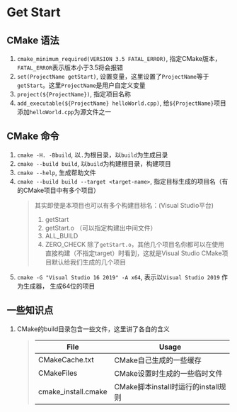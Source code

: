 # Get Start
## CMake 语法
1. `cmake_minimum_required(VERSION 3.5 FATAL_ERROR)`, 指定CMake版本，`FATAL_ERROR`表示版本小于3.5将会报错
1. `set(ProjectName getStart)`, 设置变量，这里设置了`ProjectName`等于`getStart`。这里`ProjectName`是用户自定义变量
1. `project(${ProjectName})`, 指定项目名称
1. `add_executable(${ProjectName} helloWorld.cpp)`, 给`${ProjectName}`项目添加`helloWorld.cpp`为源文件之一

## CMake 命令
1. `cmake -H. -Bbuild`, 以`.`为根目录，以`build`为生成目录
1. `cmake --build build`, 以`build`为构建根目录，构建项目
1. `cmake --help`, 生成帮助文件
1. `cmake --build build --target <target-name>`, 指定目标生成的项目名（有的CMake项目中有多个项目）
    > 其实即使是本项目也可以有多个构建目标名：(Visual Studio平台)
    > 1. getStart
    > 1. getStart.o （可以指定构建出中间文件）
    > 1. ALL_BUILD
    > 1. ZERO_CHECK
    > 除了`getStart.o`，其他几个项目名你都可以在使用直接构建（不指定target）时看到，这就是Visual Studio CMake项目默认给我们生成的几个项目
1. `cmake -G "Visual Studio 16 2019" -A x64`, 表示以`Visual Studio 2019` 作为生成器， 生成64位的项目

## 一些知识点
1. CMake的build目录包含一些文件，这里讲了各自的含义
    > | File | Usage |
    > | - | - |
    > | CMakeCache.txt | CMake自己生成的一些缓存 |
    > | CMakeFiles | CMake设置时生成的一些临时文件|
    > | cmake_install.cmake | CMake脚本install时运行的install规则|